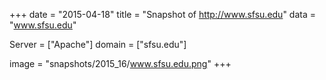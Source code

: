 
+++
date = "2015-04-18"
title = "Snapshot of http://www.sfsu.edu"
data = "www.sfsu.edu"

Server = ["Apache"]
domain = ["sfsu.edu"]

  image = "snapshots/2015_16/www.sfsu.edu.png"
+++
#
